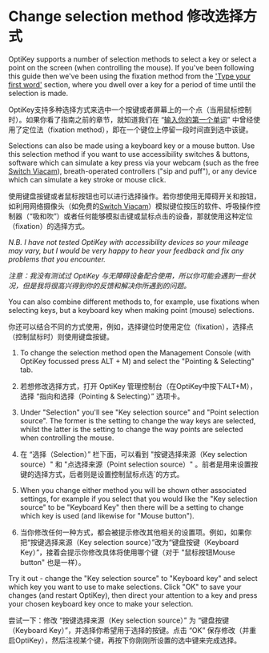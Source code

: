 Change selection method
修改选择方式
======

OptiKey supports a number of selection methods to select a key or select a point on the screen (when controlling the mouse). If you've been following this guide then we've been using the fixation method from the ['Type your first word'](https://github.com/JuliusSweetland/OptiKey/wiki/User-Guide#type-your-first-word) section, where you dwell over a key for a period of time until the selection is made.

OptiKey支持多种选择方式来选中一个按键或者屏幕上的一个点（当用鼠标控制时）。如果你看了指南之前的章节，就知道我们在 “[输入你的第一个单词](https://github.com/JuliusSweetland/OptiKey/wiki/User-Guide#type-your-first-word)” 中曾经使用了定位法（fixation method），即在一个键位上停留一段时间直到选中该键。

Selections can also be made using a keyboard key or a mouse button. Use this selection method if you want to use accessibility switches & buttons, software which can simulate a key press via your webcam (such as the free [Switch Viacam](http://sviacam.sourceforge.net/)), breath-operated controllers ("sip and puff"), or any device which can simulate a key stroke or mouse click.

使用键盘按键或者鼠标按钮也可以进行选择操作。若你想使用无障碍开关和按钮，如利用网络摄像头（如免费的[Switch Viacam](http://sviacam.sourceforge.net/)）模拟键位按压的软件、呼吸操作控制器（“吸和吹”）或者任何能够模拟击键或鼠标点击的设备，那就使用这种定位（fixation）的选择方式。

*N.B. I have not tested OptiKey with accessibility devices so your mileage may vary, but I would be very happy to hear your feedback and fix any problems that you encounter.*  

*注意：我没有测试过 OptiKey 与无障碍设备配合使用，所以你可能会遇到一些状况，但是我将很高兴得到你的反馈和解决你所遇到的问题。*

You can also combine different methods to, for example, use fixations when selecting keys, but a keyboard key when making point (mouse) selections.

你还可以结合不同的方式使用，例如，选择键位时使用定位（fixation），选择点（控制鼠标时）则使用键盘按键。

  1. To change the selection method open the Management Console (with OptiKey focussed press ALT + M) and select the "Pointing & Selecting" tab.  

  1. 若想修改选择方式，打开 OptiKey 管理控制台（在OptiKey中按下ALT+M），选择 “指向和选择（Pointing & Selecting）” 选项卡。

  2. Under "Selection" you'll see "Key selection source" and "Point selection source". The former is the setting to change the way keys are selected, whilst the latter is the setting to change the way points are selected when controlling the mouse.  

  2. 在 “选择（Selection）” 栏下面，可以看到 "按键选择来源（Key selection source）" 和 "点选择来源（Point selection source）" 。前者是用来设置按键的选择方式，后者则是设置控制鼠标点选`的方式。

  3. When you change either method you will be shown other associated settings, for example if you select that you would like the "Key selection source" to be "Keyboard Key" then there will be a setting to change which key is used (and likewise for "Mouse button").  

  3. 当你修改任何一种方式，都会被提示修改其他相关的设置项。例如，如果你把“按键选择来源（Key selection source）”改为“键盘按键（Keyboard Key）”，接着会提示你修改具体将使用哪个键（对于 "鼠标按钮Mouse button" 也是一样）。

Try it out - change the "Key selection source" to "Keyboard key" and select which key you want to use to make selections. Click "OK" to save your changes (and restart OptiKey), then direct your attention to a key and press your chosen keyboard key once to make your selection.

尝试一下：修改 “按键选择来源（Key selection source）” 为 “键盘按键（Keyboard Key）”，并选择你希望用于选择的按键。点击 “OK” 保存修改（并重启OptiKey），然后注视某个键，再按下你刚刚所设置的选中键来完成选择。  


